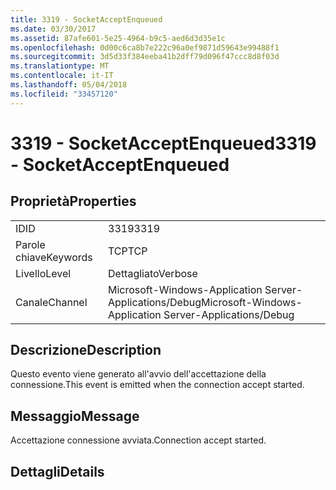 ```yaml
---
title: 3319 - SocketAcceptEnqueued
ms.date: 03/30/2017
ms.assetid: 87afe601-5e25-4964-b9c5-aed6d3d35e1c
ms.openlocfilehash: 0d00c6ca8b7e222c96a0ef9871d59643e99488f1
ms.sourcegitcommit: 3d5d33f384eeba41b2dff79d096f47ccc8d8f03d
ms.translationtype: MT
ms.contentlocale: it-IT
ms.lasthandoff: 05/04/2018
ms.locfileid: "33457120"
---
```

# <a name="3319---socketacceptenqueued"></a><span data-ttu-id="7c1a9-102">3319 - SocketAcceptEnqueued</span><span class="sxs-lookup"><span data-stu-id="7c1a9-102">3319 - SocketAcceptEnqueued</span></span>
## <a name="properties"></a><span data-ttu-id="7c1a9-103">Proprietà</span><span class="sxs-lookup"><span data-stu-id="7c1a9-103">Properties</span></span>  
  
|||  
|-|-|  
|<span data-ttu-id="7c1a9-104">ID</span><span class="sxs-lookup"><span data-stu-id="7c1a9-104">ID</span></span>|<span data-ttu-id="7c1a9-105">3319</span><span class="sxs-lookup"><span data-stu-id="7c1a9-105">3319</span></span>|  
|<span data-ttu-id="7c1a9-106">Parole chiave</span><span class="sxs-lookup"><span data-stu-id="7c1a9-106">Keywords</span></span>|<span data-ttu-id="7c1a9-107">TCP</span><span class="sxs-lookup"><span data-stu-id="7c1a9-107">TCP</span></span>|  
|<span data-ttu-id="7c1a9-108">Livello</span><span class="sxs-lookup"><span data-stu-id="7c1a9-108">Level</span></span>|<span data-ttu-id="7c1a9-109">Dettagliato</span><span class="sxs-lookup"><span data-stu-id="7c1a9-109">Verbose</span></span>|  
|<span data-ttu-id="7c1a9-110">Canale</span><span class="sxs-lookup"><span data-stu-id="7c1a9-110">Channel</span></span>|<span data-ttu-id="7c1a9-111">Microsoft-Windows-Application Server-Applications/Debug</span><span class="sxs-lookup"><span data-stu-id="7c1a9-111">Microsoft-Windows-Application Server-Applications/Debug</span></span>|  
  
## <a name="description"></a><span data-ttu-id="7c1a9-112">Descrizione</span><span class="sxs-lookup"><span data-stu-id="7c1a9-112">Description</span></span>  
 <span data-ttu-id="7c1a9-113">Questo evento viene generato all'avvio dell'accettazione della connessione.</span><span class="sxs-lookup"><span data-stu-id="7c1a9-113">This event is emitted when the connection accept started.</span></span>  
  
## <a name="message"></a><span data-ttu-id="7c1a9-114">Messaggio</span><span class="sxs-lookup"><span data-stu-id="7c1a9-114">Message</span></span>  
 <span data-ttu-id="7c1a9-115">Accettazione connessione avviata.</span><span class="sxs-lookup"><span data-stu-id="7c1a9-115">Connection accept started.</span></span>  
  
## <a name="details"></a><span data-ttu-id="7c1a9-116">Dettagli</span><span class="sxs-lookup"><span data-stu-id="7c1a9-116">Details</span></span>
